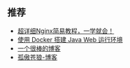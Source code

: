 ## 推荐

- [超详细Nginx简易教程，一学就会！](https://www.cnblogs.com/jingmoxukong/p/5945200.html)
- [使用 Docker 搭建 Java Web 运行环境](https://mp.weixin.qq.com/s/N_EAb776No1ATBdL4XQg-A)
- [一个很棒的博客](https://crossoverjie.top/)
- [孤傲苍狼-博客](http://www.cnblogs.com/xdp-gacl/)